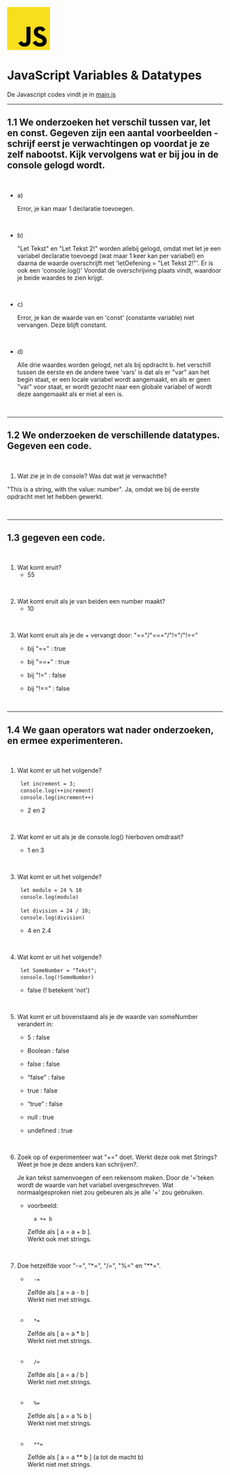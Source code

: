 <img src="../../images/javascript_logo.png" alt="Sass logo" height="100" >

<br>

# JavaScript Variables &  Datatypes
De Javascript codes vindt je in [main.js](./main.js)
<hr>

## 1.1 We onderzoeken het verschil tussen var, let en const. Gegeven zijn een aantal voorbeelden - schrijf eerst je verwachtingen op voordat je ze zelf nabootst. Kijk vervolgens wat er bij jou in de console gelogd wordt.
<br>

- a)

    Error, je kan maar 1 declaratie toevoegen.
<br>

- b)

    "Let Tekst" en "Let Tekst 2!" worden allebij gelogd, omdat met let je een variabel declaratie toevoegd (wat maar 1 keer kan per variabel) en daarna de waarde overschrijft met 'letOefening = "Let Tekst 2!"'. Er is ook een 'console.log()' Voordat de overschrijving plaats vindt, waardoor je beide waardes te zien krijgt.
<br>

- c)

    Error, je kan de waarde van en 'const' (constante variable) niet vervangen. Deze blijft constant.
<br>

- d)

    Alle drie waardes worden gelogd, net als bij opdracht b. het verschill tussen de eerste en de andere twee 'vars' is dat als er "var" aan het begin staat, er een locale variabel wordt aangemaakt, en als er geen "var" voor staat, er wordt gezocht naar een globale variabel of wordt deze aangemaakt als er niet al een is.

<br><hr>

## 1.2 We onderzoeken de verschillende datatypes. Gegeven een code.
<br>

1. Wat zie je in de console? Was dat wat je verwachtte?

"This is a string, with the value: number". Ja, omdat we bij de eerste opdracht met let hebben gewerkt.

<br><hr>

## 1.3 gegeven een code.
<br>

1. Wat komt eruit?
    - 55

<br>

2. Wat komt eruit als je van beiden een number maakt?
    - 10

<br>

3. Wat komt eruit als je de + vervangt door: "=="/"==="/"!="/"!=="

    - bij "==" :
    true


    - bij "==+" :
    true


    - bij "!=" :
    false


    - bij "!==" :
    false

<br><hr>

## 1.4 We gaan operators wat nader onderzoeken, en ermee experimenteren.
<br>

1. Wat komt er uit het volgende?

        let increment = 3;
        console.log(++increment)
        console.log(increment++)

    - 2 en 2

<br>

2. Wat komt er uit als je de console.log() hierboven omdraait?

    - 1 en 3

<br>

3. Wat komt er uit het volgende?

        let modulo = 24 % 10
        console.log(modulo)

        let division = 24 / 10;
        console.log(division)
    
    - 4 en 2.4

<br>

4. Wat komt er uit het volgende? 

        let SomeNumber = "Tekst";
        console.log(!SomeNumber)

    - false (! betekent 'not')

<br>

5. Wat komt er uit bovenstaand als je de waarde van someNumber verandert in:

    - 5 : false

    - Boolean : false

    - false : false

    - “false” : false

    - true : false

    - “true” : false

    - null : true

    - undefined : true

<br>

6. Zoek op of experimenteer wat "+=" doet. Werkt deze ook met Strings? Weet je hoe je deze anders kan schrijven?.

    Je kan tekst samenvoegen of een rekensom maken. Door de '='teken wordt de waarde van het variabel overgeschreven. Wat normaalgesproken niet zou gebeuren als je alle '+' zou gebruiken.

    - voorbeeld:

            a += b
        Zelfde als [ a = a + b ].   
        Werkt ook met strings.

<br>

7. Doe hetzelfde voor "-=", "*=", "/=", "%=" en "**=".

    -       -=
        Zelfde als [ a = a - b ]  
        Werkt niet met strings.  
        <br>

    -       *=
        Zelfde als [ a = a * b ]    
        Werkt niet met strings.  
        <br>

    -       /=
        Zelfde als [ a = a / b ]    
        Werkt niet met strings.  
        <br>

    -       %=
        Zelfde als [ a = a % b ]    
        Werkt niet met strings.  
        <br>

    -       **=
        Zelfde als [ a = a ** b ] (a tot de macht b)  
        Werkt niet met strings.  
        <br>
